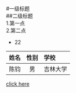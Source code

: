 #一级标题  
##二级标题  
1.第一点  
2.第二点  
- 22  

|姓名|性别|学校|  
-:|:-:|:-  
|陈钧|男|吉林大学|  

[click here](https://github.com/chenjun908/hello-chenjun/README.md)  
